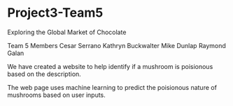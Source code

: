 # Project3-Team5
Exploring the Global Market of Chocolate 

Team 5 Members
Cesar Serrano
Kathryn Buckwalter
Mike Dunlap
Raymond Galan

We have created a website to help identify if a mushroom is poisionous based on the description.


The web page uses machine learning to predict the poisionous nature of mushrooms based on user inputs.


